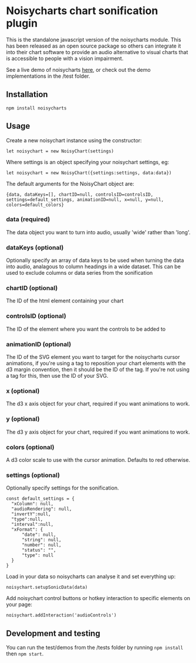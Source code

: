 # Noisycharts chart sonification plugin #

This is the standalone javascript version of the noisycharts module. This has been released as an open source package so others can integrate it into their chart software to provide an audio alternative to visual charts that is accessible to people with a vision impairment.

See a live demo of noisycharts [here](https://interactive.guim.co.uk/embed/superyacht-testing/index.html?key=1hxk6BFGjfsbTV8uRqlJWCvuiqZXUyqAgPrQXU08bVuk&location=docsdata), or check out the demo implementations in the /test folder.

## Installation ##

`npm install noisycharts`

## Usage ##

Create a new noisychart instance using the constructor:

`let noisychart = new NoisyChart(settings)`

Where settings is an object specifying your noisychart settings, eg:

`let noisychart = new NoisyChart({settings:settings, data:data})`

The default arguments for the NoisyChart object are:

`{data, dataKeys=[], chartID=null, controlsID=controlsID, settings=default_settings, animationID=null, x=null, y=null, colors=default_colors}`

### data (required) ###

The data object you want to turn into audio, usually 'wide' rather than 'long'.

### dataKeys (optional) ###

Optionally specify an array of data keys to be used when turning the data into audio, analagous to column headings in a wide dataset. This can be used to exclude columns or data series from the sonification

### chartID (optional) ###

The ID of the html element containing your chart

### controlsID (optional) ###

The ID of the element where you want the controls to be added to

### animationID (optional) ###

The ID of the SVG element you want to target for the noisycharts cursor animations, if you're using a <g> tag to reposition your chart elements with the d3 margin convention, then it should be the ID of the <g> tag. If you're not using a <g> tag for this, then use the ID of your SVG.

### x (optional) ###

The d3 x axis object for your chart, required if you want animations to work. 

### y (optional) ###

The d3 y axis object for your chart, required if you want animations to work.

### colors (optional) ###

A d3 color scale to use with the cursor animation. Defaults to red otherwise.

### settings (optional) ###

Optionally specify settings for the sonification.

```
const default_settings = {
  "xColumn": null,
  "audioRendering": null,
  "invertY":null,
  "type":null,
  "interval":null,
  "xFormat": {
      "date": null,
      "string": null,
      "number": null,
      "status": "",
      "type": null
  }
}
```

Load in your data so noisycharts can analyse it and set everything up:

`noisychart.setupSonicData(data)`

Add noisychart control buttons or hotkey interaction to specific elements on your page:

`noisychart.addInteraction('audioControls')`

## Development and testing ##

You can run the test/demos from the /tests folder by running `npm install` then `npm start`.
